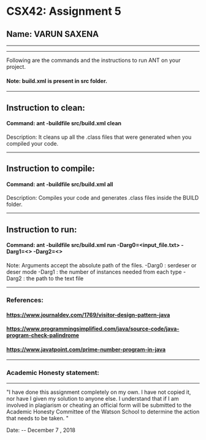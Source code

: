 # CSX42: Assignment 5
## Name: VARUN SAXENA 

-----------------------------------------------------------------------
-----------------------------------------------------------------------
Following are the commands and the instructions to run ANT on your project.
#### Note: build.xml is present in src folder.

-----------------------------------------------------------------------
## Instruction to clean:

#### Command: ant -buildfile src/build.xml clean

Description: It cleans up all the .class files that were generated when you
compiled your code.

-----------------------------------------------------------------------
## Instruction to compile:

#### Command: ant -buildfile src/build.xml all

Description: Compiles your code and generates .class files inside the BUILD folder.

-----------------------------------------------------------------------
## Instruction to run:

#### Command: ant -buildfile src/build.xml run -Darg0=<input_file.txt> -Darg1=<> -Darg2=<> 

Note: Arguments accept the absolute path of the files.
-Darg0 : serdeser or deser mode
-Darg1 : the number of instances needed from each type
-Darg2 : the path to the text file

-----------------------------------------------------------------------
### References:
#### https://www.journaldev.com/1769/visitor-design-pattern-java

#### https://www.programmingsimplified.com/java/source-code/java-program-check-palindrome 

#### https://www.javatpoint.com/prime-number-program-in-java
-----------------------------------------------------------------------
### Academic Honesty statement:
-----------------------------------------------------------------------

"I have done this assignment completely on my own. I have not copied
it, nor have I given my solution to anyone else. I understand that if
I am involved in plagiarism or cheating an official form will be
submitted to the Academic Honesty Committee of the Watson School to
determine the action that needs to be taken. "

Date: -- December 7 , 2018

